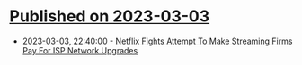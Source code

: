 # [Published on 2023-03-03](index.md)

* [2023-03-03, 22:40:00](https://news.slashdot.org/story/23/03/03/2145256/netflix-fights-attempt-to-make-streaming-firms-pay-for-isp-network-upgrades?utm_source=rss1.0mainlinkanon&utm_medium=feed) - [Netflix Fights Attempt To Make Streaming Firms Pay For ISP Network Upgrades](https://news.slashdot.org/story/23/03/03/2145256/netflix-fights-attempt-to-make-streaming-firms-pay-for-isp-network-upgrades?utm_source=rss1.0mainlinkanon&utm_medium=feed)
